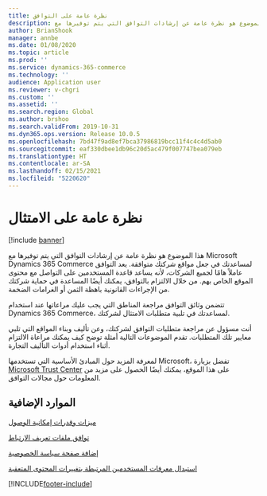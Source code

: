 ```yaml
---
title: ‏‫نظرة عامة على التوافق
description: هذا الموضوع هو نظرة عامة عن إرشادات التوافق التي يتم توفيرها مع Microsoft Dynamics 365 Commerce لمساعدتك في جعل مواقع شركتك متوافقة.
author: BrianShook
manager: annbe
ms.date: 01/08/2020
ms.topic: article
ms.prod: ''
ms.service: dynamics-365-commerce
ms.technology: ''
audience: Application user
ms.reviewer: v-chgri
ms.custom: ''
ms.assetid: ''
ms.search.region: Global
ms.author: brshoo
ms.search.validFrom: 2019-10-31
ms.dyn365.ops.version: Release 10.0.5
ms.openlocfilehash: 7bd47f9ad8ef7bca37986819bcc11f4c4c4d5ab0
ms.sourcegitcommit: eaf330dbee1db96c20d5ac479f007747bea079eb
ms.translationtype: HT
ms.contentlocale: ar-SA
ms.lasthandoff: 02/15/2021
ms.locfileid: "5220620"
---
```

# <a name="compliance-overview"></a>نظرة عامة على الامتثال


[!include [banner](includes/banner.md)]

هذا الموضوع هو نظرة عامة عن إرشادات التوافق التي يتم توفيرها مع Microsoft Dynamics 365 Commerce لمساعدتك في جعل مواقع شركتك متوافقة. يعد التوافق عاملاً هامًا لجميع الشركات، لأنه يساعد قاعدة المستخدمين على التواصل مع محتوى الموقع الخاص بهم. من خلال الالتزام بالتوافق، يمكنك أيضًا المساعدة في حماية شركتك من الإجراءات القانونية باهظة الثمن أو الغرامات الضخمة.

تتضمن وثائق التوافق مراجعة المناطق التي يجب عليك مراعاتها عند استخدام Dynamics 365 Commerce، لمساعدتك في تلبية متطلبات الامتثال لشركتك.

أنت مسؤول عن مراجعة متطلبات التوافق لشركتك، وعن تأليف وبناء المواقع التي تلبي معايير تلك المتطلبات. تقدم الموضوعات التالية أمثلة توضح كيف يمكنك مراعاة الالتزام أثناء استخدام أدوات التأليف التجارة.

لمعرفة المزيد حول المبادئ الأساسية التي تستخدمها Microsoft، تفضل بزيارة [Microsoft Trust Center](https://www.microsoft.com/trust-center) على هذا الموقع، يمكنك أيضًا الحصول على مزيد من المعلومات حول مجالات التوافق.

## <a name="additional-resources"></a>الموارد الإضافية

[ميزات وقدرات إمكانية الوصول](accessibility.md)

[توافق ملفات تعريف الارتباط](cookie-compliance.md)

[إضافة صفحة سياسة الخصوصية](add-privacy-page.md)

[استبدال معرفات المستخدمين المرتبطة بتغييرات المحتوى المتعقبة](replace-IDs-tracked-changes.md)


[!INCLUDE[footer-include](../includes/footer-banner.md)]
